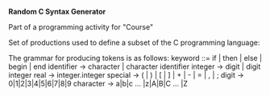 <b>Random C Syntax Generator</b>

Part of a programming activity for "Course"




Set of productions used to define a subset of the C programming language:

The grammar for producing tokens is as follows:
keyword ::= if | then | else | begin | end
identifier -> character | character identifier
integer -> digit | digit integer
real -> integer.integer
special -> ( | ) | [ | ] | + | - | = | , | ;
digit -> 0|1|2|3|4|5|6|7|8|9
character -> a|b|c ... |z|A|B|C ... |Z
